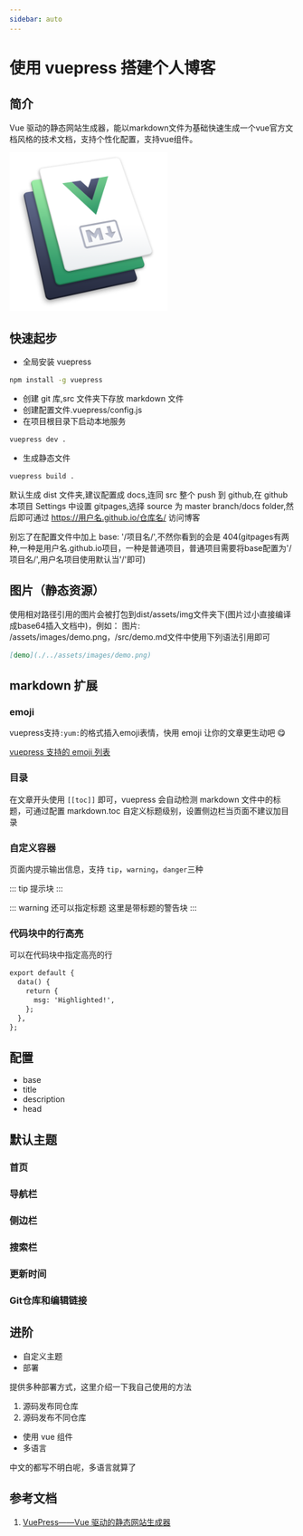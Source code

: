 ```yaml
---
sidebar: auto
---
```


# 使用 vuepress 搭建个人博客

## 简介

Vue 驱动的静态网站生成器，能以markdown文件为基础快速生成一个vue官方文档风格的技术文档，支持个性化配置，支持vue组件。

<img alt="vuepress" src="../../../assets/images/vuepress.png" width="280px" height="280px" />

## 快速起步

- 全局安装 vuepress

```bash
npm install -g vuepress
```

- 创建 git 库,src 文件夹下存放 markdown 文件
- 创建配置文件.vuepress/config.js
- 在项目根目录下启动本地服务

```bash
vuepress dev .
```

- 生成静态文件

```bash
vuepress build .
```

默认生成 dist 文件夹,建议配置成 docs,连同 src 整个 push 到 github,在 github 本项目 Settings 中设置 gitpages,选择 source 为 master branch/docs folder,然后即可通过 https://用户名.github.io/仓库名/ 访问博客

别忘了在配置文件中加上 base: '/项目名/',不然你看到的会是 404(gitpages有两种,一种是用户名.github.io项目，一种是普通项目，普通项目需要将base配置为'/项目名/',用户名项目使用默认当'/'即可)

## 图片（静态资源）

使用相对路径引用的图片会被打包到dist/assets/img文件夹下(图片过小直接编译成base64插入文档中)，例如：
图片: /assets/images/demo.png，/src/demo.md文件中使用下列语法引用即可

```markdown
[demo](./../assets/images/demo.png)
```

## markdown 扩展

### emoji

vuepress支持`:yum:`的格式插入emoji表情，快用 emoji 让你的文章更生动吧 :yum:

[vuepress 支持的 emoji 列表](https://www.webfx.com/tools/emoji-cheat-sheet/)

### 目录

在文章开头使用 `[[toc]]` 即可，vuepress 会自动检测 markdown 文件中的标题，可通过配置 markdown.toc 自定义标题级别，设置侧边栏当页面不建议加目录

### 自定义容器

页面内提示输出信息，支持 `tip`，`warning`，`danger`三种

::: tip
提示块
:::

::: warning 还可以指定标题
这里是带标题的警告块
:::

### 代码块中的行高亮

可以在代码块中指定高亮的行

```js{2,5}
export default {
  data() {
    return {
      msg: 'Highlighted!',
    };
  },
};
```

## 配置

- base
- title
- description
- head

## 默认主题

### 首页

### 导航栏

### 侧边栏

### 搜索栏

### 更新时间

### Git仓库和编辑链接

## 进阶

- 自定义主题
- 部署

提供多种部署方式，这里介绍一下我自己使用的方法


1. 源码发布同仓库
1. 源码发布不同仓库

- 使用 vue 组件
- 多语言

中文的都写不明白呢，多语言就算了

## 参考文档

1. [VuePress——Vue 驱动的静态网站生成器](https://vuepress.vuejs.org/zh/)
